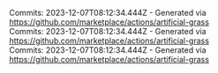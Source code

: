 Commits: 2023-12-07T08:12:34.444Z - Generated via https://github.com/marketplace/actions/artificial-grass
<br>
Commits: 2023-12-07T08:12:34.444Z - Generated via https://github.com/marketplace/actions/artificial-grass
<br>
Commits: 2023-12-07T08:12:34.444Z - Generated via https://github.com/marketplace/actions/artificial-grass
<br>
